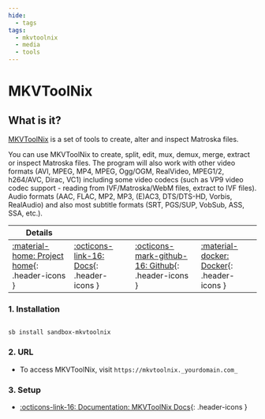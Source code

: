 ```yaml
---
hide:
  - tags
tags:
  - mkvtoolnix
  - media
  - tools
---
```


# MKVToolNix

## What is it?

[MKVToolNix](https://mkvtoolnix.download) is a set of tools to create, alter and inspect Matroska files.

You can use MKVToolNix to create, split, edit, mux, demux, merge, extract or inspect Matroska files. The program will also work with other video formats (AVI, MPEG, MP4, MPEG, Ogg/OGM, RealVideo, MPEG1/2, h264/AVC, Dirac, VC1) including some video codecs (such as VP9 video codec support - reading from IVF/Matroska/WebM files, extract to IVF files). Audio formats (AAC, FLAC, MP2, MP3, (E)AC3, DTS/DTS-HD, Vorbis, RealAudio) and also most subtitle formats (SRT, PGS/SUP, VobSub, ASS, SSA, etc.).

| Details     |             |             |             |
|-------------|-------------|-------------|-------------|
| [:material-home: Project home](https://mkvtoolnix.download){: .header-icons } | [:octicons-link-16: Docs](https://mkvtoolnix.download/docs.html){: .header-icons } | [:octicons-mark-github-16: Github](https://github.com/jlesage/docker-mkvtoolnix){: .header-icons } | [:material-docker: Docker](https://hub.docker.com/r/jlesage/mkvtoolnix){: .header-icons }|

### 1. Installation

``` shell

sb install sandbox-mkvtoolnix

```

### 2. URL

- To access MKVToolNix, visit `https://mkvtoolnix._yourdomain.com_`

### 3. Setup

- [:octicons-link-16: Documentation: MKVToolNix Docs](https://mkvtoolnix.download/docs.html){: .header-icons }
